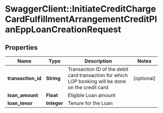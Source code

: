 # SwaggerClient::InitiateCreditChargeCardFulfillmentArrangementCreditPlanEppLoanCreationRequest

## Properties
Name | Type | Description | Notes
------------ | ------------- | ------------- | -------------
**transaction_id** | **String** | Transaction ID of the debit card transaction for which LOP booking will be done on the credit card | [optional] 
**loan_amount** | **Float** | Eligible Loan amount | 
**loan_tenor** | **Integer** | Tenure for the Loan | 

